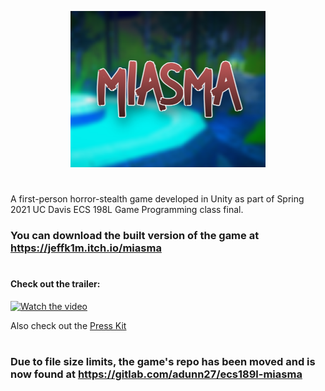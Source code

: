 <p align="center">
    <img alt="Miasma" src="MiasmaLogo.png" />
</p>

#

A first-person horror-stealth game developed in Unity as part of Spring 2021 UC Davis ECS 198L Game Programming class final. 

### You can download the built version of the game at https://jeffk1m.itch.io/miasma

#
#### Check out the trailer:

<a href="http://www.youtube.com/watch?feature=player_embedded&v=TQRrB2nK93M" target="_blank">
 <img src="http://img.youtube.com/vi/TQRrB2nK93M/hqdefault.jpg" alt="Watch the video" width="400" height="300 border="10" />
</a>
                                                                                                                         
Also check out the [Press Kit](Press%20Kit.pdf)

#
### Due to file size limits, the game's repo has been moved and is now found at https://gitlab.com/adunn27/ecs189l-miasma
